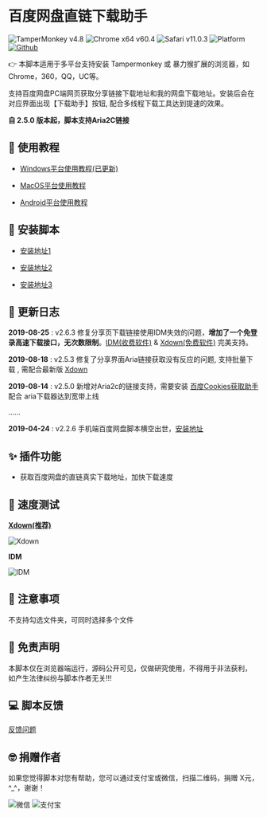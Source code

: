# 百度网盘直链下载助手
![TamperMonkey v4.8](https://img.shields.io/badge/tamperMonkey-v4.8-brightgreen.svg) ![Chrome x64 v60.4](https://img.shields.io/badge/chrome%20x64-v76.0-brightgreen.svg) ![Safari v11.0.3](https://img.shields.io/badge/safari%20-v12.0-brightgreen.svg) ![Platform](https://img.shields.io/badge/platform-Windows%20%7C%20Mac%20%7C%20Android-blue.svg) [![Github](https://img.shields.io/badge/GitHub-8k+-yellow.svg?style=social&logo=github)](https://github.com/syhyz1990/baiduyun)

👉 本脚本适用于多平台支持安装 Tampermonkey 或 暴力猴扩展的浏览器，如Chrome，360，QQ，UC等。

支持百度网盘PC端网页获取分享链接下载地址和我的网盘下载地址。安装后会在对应界面出现【下载助手】按钮, 配合多线程下载工具达到提速的效果。

**自 2.5.0 版本起，脚本支持Aria2C链接**

## 📖 使用教程

- [Windows平台使用教程(已更新)](https://www.baiduyun.wiki/#/zh-cn/windows)

- [MacOS平台使用教程](https://www.baiduyun.wiki/#/zh-cn/mac)

- [Android平台使用教程](https://www.baiduyun.wiki/#/zh-cn/android)

## 💽 安装脚本

- [安装地址1](https://greasyfork.org/zh-CN/scripts/39504)

- [安装地址2](https://openuserjs.org/scripts/syhyz1990/百度网盘直链下载助手)

- [安装地址3](https://github.com/syhyz1990/baiduyun/raw/master/baiduyun.user.js)

## 🔔 更新日志
**2019-08-25** : v2.6.3 修复分享页下载链接使用IDM失效的问题，**增加了一个免登录高速下载接口，无次数限制**。[IDM(收费软件)](https://baiduwp.ctfile.com/dir/3994041-35240665-e1ea37/) & [Xdown(免费软件)](https://baiduwp.ctfile.com/dir/3994041-35240665-e1ea37/) 完美支持。

**2019-08-18** : v2.5.3 修复了分享界面Aria链接获取没有反应的问题, 支持批量下载 , 需配合最新版 [Xdown](https://baiduwp.ctfile.com/dir/3994041-35240665-e1ea37/)

**2019-08-14** : v2.5.0 新增对Aria2c的链接支持，需要安装 [百度Cookies获取助手](https://www.baiduyun.wiki/#/zh-cn/cookie-plugin) 配合
aria下载器达到宽带上线

......

**2019-04-24** : v2.2.6 手机端百度网盘脚本横空出世，[安装地址](https://greasyfork.org/zh-CN/scripts/382175)

## ✨ 插件功能
- 获取百度网盘的直链真实下载地址，加快下载速度

## 🚀 速度测试

**[Xdown(推荐)](https://baiduwp.ctfile.com/dir/3994041-35240665-e1ea37/)**

![Xdown](https://i.loli.net/2019/08/18/l4DzJh3Zvr8Osmt.gif)

**IDM**

![IDM](https://i.loli.net/2019/05/04/5ccc6d8156d75.gif)

## 👻 注意事项
不支持勾选文件夹，可同时选择多个文件

## 📜 免责声明 
本脚本仅在浏览器端运行，源码公开可见，仅做研究使用，不得用于非法获利， 如产生法律纠纷与脚本作者无关!!!

## 💻 脚本反馈
[反馈问题](https://github.com/syhyz1990/baiduyun/issues)

## 🤓 捐赠作者
如果您觉得脚本对您有帮助，您可以通过支付宝或微信，扫描二维码，捐赠 X元，^_^，谢谢！
 
![微信](https://i.loli.net/2019/05/04/5ccc6d088bc31.jpg) ![支付宝](https://i.loli.net/2019/05/04/5ccc6d08a22f7.jpg)
